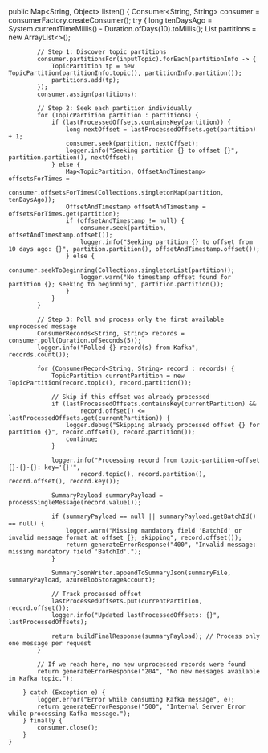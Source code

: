 public Map<String, Object> listen() {
        Consumer<String, String> consumer = consumerFactory.createConsumer();
        try {
            long tenDaysAgo = System.currentTimeMillis() - Duration.ofDays(10).toMillis();
            List<TopicPartition> partitions = new ArrayList<>();

            // Step 1: Discover topic partitions
            consumer.partitionsFor(inputTopic).forEach(partitionInfo -> {
                TopicPartition tp = new TopicPartition(partitionInfo.topic(), partitionInfo.partition());
                partitions.add(tp);
            });
            consumer.assign(partitions);

            // Step 2: Seek each partition individually
            for (TopicPartition partition : partitions) {
                if (lastProcessedOffsets.containsKey(partition)) {
                    long nextOffset = lastProcessedOffsets.get(partition) + 1;
                    consumer.seek(partition, nextOffset);
                    logger.info("Seeking partition {} to offset {}", partition.partition(), nextOffset);
                } else {
                    Map<TopicPartition, OffsetAndTimestamp> offsetsForTimes =
                            consumer.offsetsForTimes(Collections.singletonMap(partition, tenDaysAgo));
                    OffsetAndTimestamp offsetAndTimestamp = offsetsForTimes.get(partition);
                    if (offsetAndTimestamp != null) {
                        consumer.seek(partition, offsetAndTimestamp.offset());
                        logger.info("Seeking partition {} to offset from 10 days ago: {}", partition.partition(), offsetAndTimestamp.offset());
                    } else {
                        consumer.seekToBeginning(Collections.singletonList(partition));
                        logger.warn("No timestamp offset found for partition {}; seeking to beginning", partition.partition());
                    }
                }
            }

            // Step 3: Poll and process only the first available unprocessed message
            ConsumerRecords<String, String> records = consumer.poll(Duration.ofSeconds(5));
            logger.info("Polled {} record(s) from Kafka", records.count());

            for (ConsumerRecord<String, String> record : records) {
                TopicPartition currentPartition = new TopicPartition(record.topic(), record.partition());

                // Skip if this offset was already processed
                if (lastProcessedOffsets.containsKey(currentPartition) &&
                        record.offset() <= lastProcessedOffsets.get(currentPartition)) {
                    logger.debug("Skipping already processed offset {} for partition {}", record.offset(), record.partition());
                    continue;
                }

                logger.info("Processing record from topic-partition-offset {}-{}-{}: key='{}'",
                        record.topic(), record.partition(), record.offset(), record.key());

                SummaryPayload summaryPayload = processSingleMessage(record.value());

                if (summaryPayload == null || summaryPayload.getBatchId() == null) {
                    logger.warn("Missing mandatory field 'BatchId' or invalid message format at offset {}; skipping", record.offset());
                    return generateErrorResponse("400", "Invalid message: missing mandatory field 'BatchId'.");
                }

                SummaryJsonWriter.appendToSummaryJson(summaryFile, summaryPayload, azureBlobStorageAccount);

                // Track processed offset
                lastProcessedOffsets.put(currentPartition, record.offset());
                logger.info("Updated lastProcessedOffsets: {}", lastProcessedOffsets);

                return buildFinalResponse(summaryPayload); // Process only one message per request
            }

            // If we reach here, no new unprocessed records were found
            return generateErrorResponse("204", "No new messages available in Kafka topic.");

        } catch (Exception e) {
            logger.error("Error while consuming Kafka message", e);
            return generateErrorResponse("500", "Internal Server Error while processing Kafka message.");
        } finally {
            consumer.close();
        }
    }
